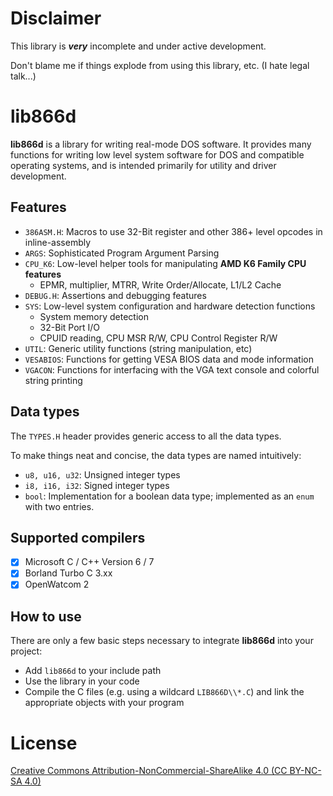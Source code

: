 # Disclaimer

This library is ***very*** incomplete and under active development.

Don't blame me if things explode from using this library, etc. (I hate legal talk...)

# lib866d

**lib866d** is a library for writing real-mode DOS software. It provides many functions for writing low level system software for DOS and compatible operating systems, and is intended primarily for utility and driver development.

## Features

* `386ASM.H`: Macros to use 32-Bit register and other 386+ level opcodes in inline-assembly
* `ARGS`: Sophisticated Program Argument Parsing
* `CPU_K6`: Low-level helper tools for manipulating **AMD K6 Family CPU features**
    * EPMR, multiplier, MTRR, Write Order/Allocate, L1/L2 Cache
* `DEBUG.H`: Assertions and debugging features
* `SYS`: Low-level system configuration and hardware detection functions
    * System memory detection
    * 32-Bit Port I/O
    * CPUID reading, CPU MSR R/W, CPU Control Register R/W
* `UTIL`: Generic utility functions (string manipulation, etc)
* `VESABIOS`: Functions for getting VESA BIOS data and mode information
* `VGACON`: Functions for interfacing with the VGA text console and colorful string printing

## Data types

The `TYPES.H` header provides generic access to all the data types.

To make things neat and concise, the data types are named intuitively:

* `u8, u16, u32`: Unsigned integer types
* `i8, i16, i32`: Signed integer types
* `bool`: Implementation for a boolean data type; implemented as an `enum` with two entries.

## Supported compilers

- [x] Microsoft C / C++ Version 6 / 7
- [x] Borland Turbo C 3.xx
- [x] OpenWatcom 2

## How to use

There are only a few basic steps necessary to integrate **lib866d** into your project:

* Add `lib866d` to your include path
* Use the library in your code
* Compile the C files (e.g. using a wildcard `LIB866D\\*.C`) and link the appropriate objects with your program

# License

[Creative Commons Attribution-NonCommercial-ShareAlike 4.0 (CC BY-NC-SA 4.0)](https://creativecommons.org/licenses/by-nc/4.0/deed.en)
